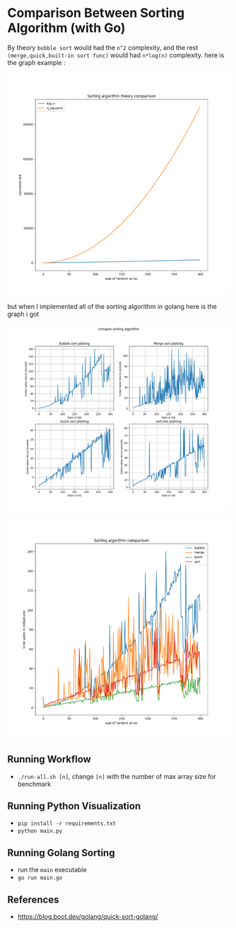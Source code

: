 # Comparison Between Sorting Algorithm (with Go)

By theory `bubble sort` would had the `n^2` complexity, and the rest `(merge,quick,built-in sort func)` would had `n*log(n)` complexity. here is the graph example :

![Theory Sorting Visulization](./visualization/theory-comparison-sort.png)

but when I implemented all of the sorting algorithm in golang here is the graph i got

![Sorting Algorithm Visualization](./visualization/comparison-between-sort.png)

![Combined Sorting Algorithm Vis](./visualization/combined-comparison-between-sort.png)

## Running Workflow

- `./run-all.sh [n]`, change `[n]` with the number of max array size for benchmark

## Running Python Visualization

- `pip install -r requirements.txt`
- `python main.py`

## Running Golang Sorting

- run the `main` executable
- `go run main.go`

## References

- https://blog.boot.dev/golang/quick-sort-golang/
